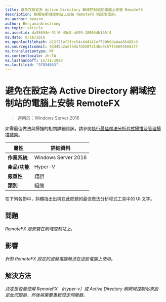 ```yaml
---
title: 避免在設定為 Active Directory 網域控制站的電腦上安裝 RemoteFX
description: 瞭解在網域控制站上安裝 RemoteFX 時該怎麼辦。
ms.author: benarm
author: BenjaminArmstrong
ms.topic: article
ms.assetid: da58694e-91f6-45d8-a599-18966db165f4
ms.date: 8/16/2016
ms.openlocfilehash: d22f21af2fcc54c44d142ef790b9da4ae66483c9
ms.sourcegitcommit: 48d45b2adf44afb0207214be9c57fe589360d177
ms.translationtype: MT
ms.contentlocale: zh-TW
ms.lasthandoff: 12/31/2020
ms.locfileid: "97834663"
---
```

# <a name="avoid-installing-remotefx-on-a-computer-that-is-configured-as-an-active-directory-domain-controller"></a>避免在設定為 Active Directory 網域控制站的電腦上安裝 RemoteFX

>適用於：Windows Server 2016

如需最佳做法與掃描的相關詳細資訊，請參閱[執行最佳做法分析程式掃描及管理掃描結果](https://go.microsoft.com/fwlink/p/?LinkID=223177)。

|屬性|詳細資料|
|-|-|
|**作業系統**|Windows Server 2016|
|**產品/功能**|Hyper-V|
|**嚴重性**|錯誤|
|**類別**|組態|

在下列各節中，斜體指出出現在此問題的最佳做法分析程式工具中的 UI 文字。

## <a name="issue"></a>**問題**
*RemoteFX 是安裝在網域控制站上。*

## <a name="impact"></a>**影響**
*針對 RemoteFX 設定的虛擬電腦無法在這些電腦上使用。*

## <a name="resolution"></a>**解決方法**
*決定是否要使用 RemoteFX （Hyper-v）或 Active Directory 網網域控制站來設定此伺服器，然後視需要重新設定伺服器。*



